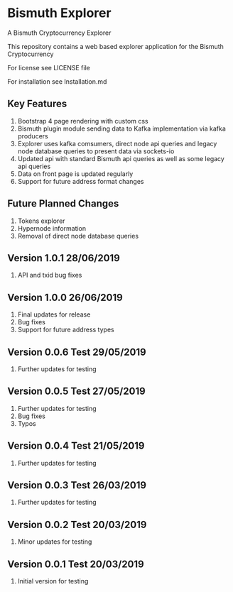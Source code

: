 # Bismuth Explorer

A Bismuth Cryptocurrency Explorer

This repository contains a web based explorer application for the Bismuth Cryptocurrency

For license see LICENSE file

For installation see Installation.md

Key Features
------------

1. Bootstrap 4 page rendering with custom css
2. Bismuth plugin module sending data to Kafka implementation via kafka producers
3. Explorer uses kafka comsumers, direct node api queries and legacy node database queries to present data via sockets-io
4. Updated api with standard Bismuth api queries as well as some legacy api queries
5. Data on front page is updated regularly
6. Support for future address format changes

Future Planned Changes
----------------------

1. Tokens explorer
2. Hypernode information
3. Removal of direct node database queries

Version 1.0.1 28/06/2019
-----------------------------

1. API and txid bug fixes

Version 1.0.0 26/06/2019
-----------------------------

1. Final updates for release
2. Bug fixes
3. Support for future address types

Version 0.0.6 Test 29/05/2019
-----------------------------

1. Further updates for testing

Version 0.0.5 Test 27/05/2019
-----------------------------

1. Further updates for testing
2. Bug fixes
3. Typos

Version 0.0.4 Test 21/05/2019
-----------------------------

1. Further updates for testing

Version 0.0.3 Test 26/03/2019
-----------------------------

1. Further updates for testing


Version 0.0.2 Test 20/03/2019
-----------------------------

1. Minor updates for testing

Version 0.0.1 Test 20/03/2019
-----------------------------

1. Initial version for testing
